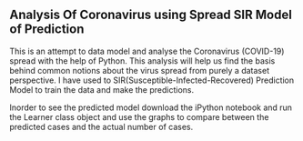 ## Analysis Of Coronavirus using Spread SIR Model of Prediction
This is an attempt to data model and analyse the Coronavirus (COVID-19) spread with the help of Python. This analysis will help us find the basis behind common notions about the virus spread from purely a dataset perspective. I have used to SIR(Susceptible-Infected-Recovered) Prediction Model to train the data and make the predictions.

Inorder to see the predicted model download the iPython notebook and run the Learner class object and use the graphs to compare between the predicted cases and the actual number of cases.

